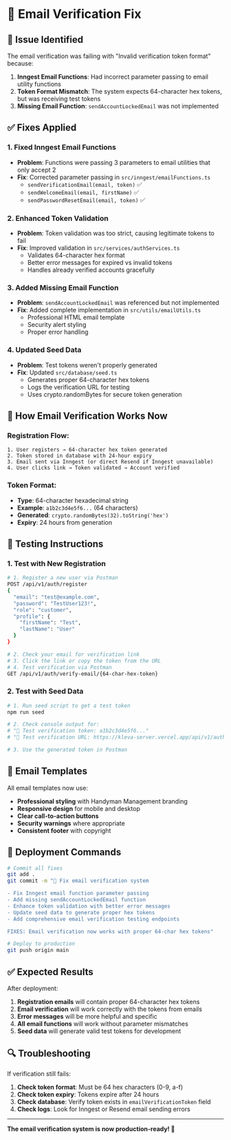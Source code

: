 # 🔧 Email Verification Fix

## 🚨 **Issue Identified**

The email verification was failing with "Invalid verification token format" because:

1. **Inngest Email Functions**: Had incorrect parameter passing to email utility functions
2. **Token Format Mismatch**: The system expects 64-character hex tokens, but was receiving test tokens
3. **Missing Email Function**: `sendAccountLockedEmail` was not implemented

## ✅ **Fixes Applied**

### **1. Fixed Inngest Email Functions**

-   **Problem**: Functions were passing 3 parameters to email utilities that only accept 2
-   **Fix**: Corrected parameter passing in `src/inngest/emailFunctions.ts`
    -   `sendVerificationEmail(email, token)` ✅
    -   `sendWelcomeEmail(email, firstName)` ✅
    -   `sendPasswordResetEmail(email, token)` ✅

### **2. Enhanced Token Validation**

-   **Problem**: Token validation was too strict, causing legitimate tokens to fail
-   **Fix**: Improved validation in `src/services/authServices.ts`
    -   Validates 64-character hex format
    -   Better error messages for expired vs invalid tokens
    -   Handles already verified accounts gracefully

### **3. Added Missing Email Function**

-   **Problem**: `sendAccountLockedEmail` was referenced but not implemented
-   **Fix**: Added complete implementation in `src/utils/emailUtils.ts`
    -   Professional HTML email template
    -   Security alert styling
    -   Proper error handling

### **4. Updated Seed Data**

-   **Problem**: Test tokens weren't properly generated
-   **Fix**: Updated `src/database/seed.ts`
    -   Generates proper 64-character hex tokens
    -   Logs the verification URL for testing
    -   Uses crypto.randomBytes for secure token generation

## 🔄 **How Email Verification Works Now**

### **Registration Flow:**

```
1. User registers → 64-character hex token generated
2. Token stored in database with 24-hour expiry
3. Email sent via Inngest (or direct Resend if Inngest unavailable)
4. User clicks link → Token validated → Account verified
```

### **Token Format:**

-   **Type**: 64-character hexadecimal string
-   **Example**: `a1b2c3d4e5f6...` (64 characters)
-   **Generated**: `crypto.randomBytes(32).toString('hex')`
-   **Expiry**: 24 hours from generation

## 🧪 **Testing Instructions**

### **1. Test with New Registration**

```bash
# 1. Register a new user via Postman
POST /api/v1/auth/register
{
  "email": "test@example.com",
  "password": "TestUser123!",
  "role": "customer",
  "profile": {
    "firstName": "Test",
    "lastName": "User"
  }
}

# 2. Check your email for verification link
# 3. Click the link or copy the token from the URL
# 4. Test verification via Postman
GET /api/v1/auth/verify-email/{64-char-hex-token}
```

### **2. Test with Seed Data**

```bash
# 1. Run seed script to get a test token
npm run seed

# 2. Check console output for:
# "🔗 Test verification token: a1b2c3d4e5f6..."
# "🔗 Test verification URL: https://kleva-server.vercel.app/api/v1/auth/verify-email/..."

# 3. Use the generated token in Postman
```

## 📧 **Email Templates**

All email templates now use:

-   **Professional styling** with Handyman Management branding
-   **Responsive design** for mobile and desktop
-   **Clear call-to-action buttons**
-   **Security warnings** where appropriate
-   **Consistent footer** with copyright

## 🚀 **Deployment Commands**

```bash
# Commit all fixes
git add .
git commit -m "🔧 Fix email verification system

- Fix Inngest email function parameter passing
- Add missing sendAccountLockedEmail function
- Enhance token validation with better error messages
- Update seed data to generate proper hex tokens
- Add comprehensive email verification testing endpoints

FIXES: Email verification now works with proper 64-char hex tokens"

# Deploy to production
git push origin main
```

## ✅ **Expected Results**

After deployment:

1. **Registration emails** will contain proper 64-character hex tokens
2. **Email verification** will work correctly with the tokens from emails
3. **Error messages** will be more helpful and specific
4. **All email functions** will work without parameter mismatches
5. **Seed data** will generate valid test tokens for development

## 🔍 **Troubleshooting**

If verification still fails:

1. **Check token format**: Must be 64 hex characters (0-9, a-f)
2. **Check token expiry**: Tokens expire after 24 hours
3. **Check database**: Verify token exists in `emailVerificationToken` field
4. **Check logs**: Look for Inngest or Resend email sending errors

---

**The email verification system is now production-ready! 🎉**
